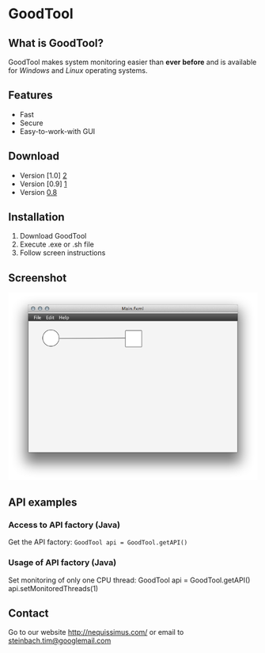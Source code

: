 # GoodTool

## What is GoodTool?

GoodTool makes system monitoring easier than **ever before** and is available for _Windows_ and _Linux_ operating systems.

## Features

* Fast
* Secure
* Easy-to-work-with GUI

## Download

- Version [1.0] [2]
- Version [0.9] [1]
- Version [0.8](http://nequissimus.github.com/goodtool/0_8.zip "Link to 0.8")

## Installation

1. Download GoodTool
2. Execute .exe or .sh file
3. Follow screen instructions

## Screenshot

![GUI Screenshot](GoodToolGui.png "Screenshot")

## API examples

### Access to API factory (Java)

Get the API factory: `GoodTool api = GoodTool.getAPI()`

### Usage of API factory (Java)

Set monitoring of only one CPU thread:
    GoodTool api = GoodTool.getAPI()
    api.setMonitoredThreads(1)

## Contact

Go to our website <http://nequissimus.com/> or email to <steinbach.tim@googlemail.com>


[1]: http://nequissimus.github.com/goodtool/0_9.zip "Link to 0.9"
[2]: http://nequissimus.github.com/goodtool/1_0.zip "Link to 1.0"


